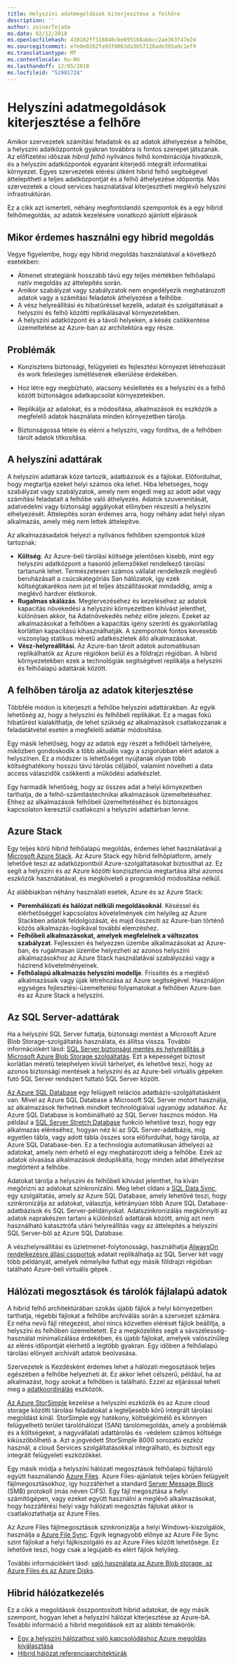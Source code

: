 ```yaml
---
title: Helyszíni adatmegoldások kiterjesztése a felhőre
description: ''
author: zoinerTejada
ms.date: 02/12/2018
ms.openlocfilehash: 410162ff318846cbe695168abbcc2ae363f47e24
ms.sourcegitcommit: e7e0e0282fa93f0063da3b57128ade395a9c1ef9
ms.translationtype: MT
ms.contentlocale: hu-HU
ms.lasthandoff: 12/05/2018
ms.locfileid: "52901728"
---
```

# <a name="extending-on-premises-data-solutions-to-the-cloud"></a>Helyszíni adatmegoldások kiterjesztése a felhőre

Amikor szervezetek számítási feladatok és az adatok áthelyezése a felhőbe, a helyszíni adatközpontok gyakran továbbra is fontos szerepet játszanak. Az előfizetési időszak *hibrid felhő* nyilvános felhő kombinációja hivatkozik, és a helyszíni adatközpontok egyaránt kiterjedő integrált informatikai környezet. Egyes szervezetek elérési útként hibrid felhő segítségével áttelepítheti a teljes adatközpontját és a felhő áthelyezése időpontja. Más szervezetek a cloud services használatával kiterjesztheti meglévő helyszíni infrastruktúrán. 

Ez a cikk azt ismerteti, néhány megfontolandó szempontok és a egy hibrid felhőmegoldás, az adatok kezelésére vonatkozó ajánlott eljárások

## <a name="when-to-use-a-hybrid-solution"></a>Mikor érdemes használni egy hibrid megoldás

Vegye figyelembe, hogy egy hibrid megoldás használatával a következő esetekben:

* Átmenet stratégiánk hosszabb távú egy teljes mértékben felhőalapú natív megoldás az áttelepítés során.
* Amikor szabályzat vagy szabályzatok nem engedélyezik meghatározott adatok vagy a számítási feladatok áthelyezése a felhőbe.
* A vész helyreállítási és hibatűréssel kezelik, adatait és szolgáltatásait a helyszíni és felhő közötti replikálásával környezetekben.
* A helyszíni adatközpont és a távoli helyeken, a késés csökkentése üzemeltetése az Azure-ban az architektúra egy része.

## <a name="challenges"></a>Problémák

* Konzisztens biztonsági, felügyeleti és fejlesztési környezet létrehozását és work felesleges ismétlésének elkerülése érdekében.

* Hoz létre egy megbízható, alacsony késleltetés és a helyszíni és a felhő között biztonságos adatkapcsolat környezetekben.

* Replikálja az adatokat, és a módosítása, alkalmazások és eszközök a megfelelő adatok használata minden környezetben tárolja.

* Biztonságossá tétele és elérni a helyszíni, vagy fordítva, de a felhőben tárolt adatok titkosítása.

## <a name="on-premises-data-stores"></a>A helyszíni adattárak

A helyszíni adattárak közé tartozik, adatbázisok és a fájlokat. Előfordulhat, hogy megtartja ezeket helyi számos oka lehet. Hiba lehetséges, hogy szabályzat vagy szabályzatok, amely nem engedi meg az adott adat vagy számítási feladatait a felhőbe való áthelyezés. Adatok szuverenitását, adatvédelmi vagy biztonsági aggályokat előnyben részesíti a helyszíni elhelyezését. Áttelepítés során érdemes arra, hogy néhány adat helyi olyan alkalmazás, amely még nem lettek áttelepítve.

Az alkalmazásadatok helyezi a nyilvános felhőben szempontok közé tartoznak:

* **Költség**. Az Azure-beli tárolási költsége jelentősen kisebb, mint egy helyszíni adatközpont a hasonló jellemzőkkel rendelkező tárolási tartanunk lehet. Természetesen számos vállalat rendelkezik meglévő beruházásait a csúcskategóriás San hálózatok, így ezek költségtakarékos nem jut el teljes átszállításokat mindaddig, amíg a meglévő hardver életkorok.
* **Rugalmas skálázás**. Megtervezéséhez és kezeléséhez az adatok kapacitás növekedési a helyszíni környezetben kihívást jelenthet, különösen akkor, ha Adatnövekedés nehéz előre jelezni. Ezeket az alkalmazásokat a felhőben a kapacitás igény szerinti és gyakorlatilag korlátlan kapacitású kihasználhatják. A szempontok fontos kevesebb viszonylag statikus méretű adatkészletek álló alkalmazásokat.
* **Vész-helyreállítási**. Az Azure-ban tárolt adatok automatikusan replikálhatók az Azure régiókon belül és a földrajzi régióban. A hibrid környezetekben ezek a technológiák segítségével replikálja a helyszíni és felhőalapú adattárak között.

## <a name="extending-data-stores-to-the-cloud"></a>A felhőben tárolja az adatok kiterjesztése

Többféle módon is kiterjeszti a felhőbe helyszíni adattárakban. Az egyik lehetőség az, hogy a helyszíni és felhőbeli replikákat. Ez a magas fokú hibatűrést kialakíthatja, de lehet szükség az alkalmazások csatlakozzanak a feladatátvétel esetén a megfelelő adattár módosítása.

Egy másik lehetőség, hogy az adatok egy részét a felhőbeli tárhelyére, miközben gondoskodik a több aktuális vagy a szigorúbban elért adatok a helyszínen. Ez a módszer is lehetőséget nyújtanak olyan több költséghatékony hosszú távú tárolás céljából, valamint növelheti a data access válaszidők csökkenti a működési adatkészlet.

Egy harmadik lehetőség, hogy az összes adat a helyi környezetben tarthatja, de a felhő-számítástechnikai alkalmazások üzemeltetéséhez. Ehhez az alkalmazások felhőbeli üzemeltetéséhez és biztonságos kapcsolaton keresztül csatlakozni a helyszíni adattárban lenne. 

## <a name="azure-stack"></a>Azure Stack

Egy teljes körű hibrid felhőalapú megoldás, érdemes lehet használatával [a Microsoft Azure Stack](/azure/azure-stack/). Az Azure Stack egy hibrid felhőplatform, amely lehetővé teszi az adatközpontból Azure-szolgáltatásokat biztosíthat az. Ez segít a helyszíni és az Azure közötti konzisztencia megtartása által azonos eszközök használatával, és megköveteli a programkód módosítása nélkül. 

Az alábbiakban néhány használati esetek, Azure és az Azure Stack:

* **Peremhálózati és hálózat nélküli megoldásoknál**. Késéssel és elérhetőséggel kapcsolatos követelmények cím helyileg az Azure Stackben adatok feldolgozását, és majd összesíti az Azure-ban történő közös alkalmazás-logikával további elemzéshez. 
* **Felhőbeli alkalmazásokat, amelyek megfelelnek a változatos szabályzat**. Fejlesszen és helyezzen üzembe alkalmazásokat az Azure-ban, és rugalmasan üzembe helyezheti az azonos helyszíni alkalmazásokhoz az Azure Stack használatával szabályozási vagy a házirend követelményeinek.
* **Felhőalapú alkalmazás helyszíni modellje**. Frissítés és a meglévő alkalmazásaik vagy újak létrehozása az Azure segítségével. Használjon egységes fejlesztési-üzemeltetési folyamatokat a felhőben Azure-ban és az Azure Stack a helyszíni.

## <a name="sql-server-data-stores"></a>Az SQL Server-adattárak

Ha a helyszíni SQL Server futtatja, biztonsági mentést a Microsoft Azure Blob Storage-szolgáltatás használata, és állítsa vissza. További információkért lásd: [SQL Server biztonsági mentés és helyreállítás a Microsoft Azure Blob Storage szolgáltatás](/sql/relational-databases/backup-restore/sql-server-backup-and-restore-with-microsoft-azure-blob-storage-service). Ezt a képességet biztosít korlátlan méretű telephelyen kívüli tárhelyet, és lehetővé teszi, hogy az azonos biztonsági mentések a helyszíni és az Azure-beli virtuális gépeken futó SQL Server rendszert futtató SQL Server között. 

[Az Azure SQL Database](/azure/sql-database/) egy felügyelt relációs adatbázis-szolgáltatásként van. Mivel az Azure SQL Database a Microsoft SQL Server motort használja, az alkalmazások férhetnek mindkét technológiáival ugyanúgy adataihoz. Az Azure SQL Database is kombinálható az SQL Server hasznos módon. Ha például a [SQL Server Stretch Database](/sql/sql-server/stretch-database/stretch-database) funkció lehetővé teszi, hogy egy alkalmazás eléréséhez, hogyan néz ki az SQL Server-adatbázis, míg egyetlen tábla, vagy adott tábla összes sora előfordulhat, hogy tárolja, az Azure SQL Database-ben. Ez a technológia automatikusan áthelyezi az adatokat, amely nem érhető el egy meghatározott ideig a felhőbe. Ezek az adatok olvasása alkalmazások deduplikálta, hogy minden adat áthelyezése megtörtént a felhőbe.

Adatokat tárolja a helyszíni és felhőbeli kihívást jelenthet, ha kíván megőrizni az adatokat szinkronizálni. Meg lehet oldani a [SQL Data Sync](/azure/sql-database/sql-database-sync-data), egy szolgáltatás, amely az Azure SQL Database, amely lehetővé teszi, hogy szinkronizálja az adatokat, választja, kétirányúan több Azure SQL Database-adatbázisok és SQL Server-példányokat. Adatszinkronizálás megkönnyíti az adatok naprakészen tartani a különböző adattárak között, amíg azt nem használható katasztrófa utáni helyreállítás vagy az áttelepítés a helyszíni SQL Server-ből az Azure SQL Database.

A vészhelyreállítási és üzletmenet-folytonossági, használhatja [AlwaysOn rendelkezésre állási csoportok](/sql/database-engine/availability-groups/windows/overview-of-always-on-availability-groups-sql-server) adatait replikálhatja az SQL Server két vagy több példányát, amelyek némelyike futhat egy másik földrajzi régióban található Azure-beli virtuális gépek .

## <a name="network-shares-and-file-based-data-stores"></a>Hálózati megosztások és tárolók fájlalapú adatok

A hibrid felhő architektúrában szokás újabb fájlok a helyi környezetben tarthatja, régebbi fájlokat a felhőbe archiválás során a szervezet számára. Ez néha nevű fájl rétegezést, ahol nincs közvetlen elérését fájlok beállítja, a helyszíni és felhőben üzemeltetett. Ez a megközelítés segít a sávszélesség-használat minimalizálása érdekében, és újabb fájlokat, amelyek valószínűleg az elérés időpontját elérhető a legtöbb gyakran. Egy időben a felhőalapú tárolási előnyeit archivált adatok beolvasása. 

Szervezetek is Kezdésként érdemes lehet a hálózati megosztások teljes egészében a felhőbe helyezheti át. Ez akkor lehet célszerű, például, ha az alkalmazást, hogy azokat a felhőben is található. Ezzel az eljárással teheti meg a [adatkoordinálás](../technology-choices/pipeline-orchestration-data-movement.md) eszközök.


[Az Azure StorSimple](/azure/storsimple/) kezelése a helyszíni eszközök és az Azure cloud storage közötti tárolási feladatokat a legteljesebb körű integrált tárolási megoldást kínál. StorSimple egy hatékony, költségkímélő és könnyen felügyelhető terület tárolóhálózat (SAN) tárolómegoldás, amely a problémák és a költségeket, a nagyvállalati adattárolás és -védelem számos költsége kiküszöbölhető a. Azt a jogvédett StorSimple 8000 sorozatú eszköz használ, a cloud Services szolgáltatásokkal integrálható, és biztosít egy integrált felügyeleti eszközökkel.

Egy másik módja a helyszíni hálózati megosztások felhőalapú fájltároló együtt használandó [Azure Files](/azure/storage/files/storage-files-introduction). Azure Files-ajánlatok teljes körűen felügyelt fájlmegosztásokhoz, így hozzáférhet a standard [Server Message Block](https://msdn.microsoft.com/library/windows/desktop/aa365233.aspx?f=255&MSPPError=-2147217396) (SMB) protokoll (más néven CIFS). Egy fájl megosztása a helyi számítógépen, vagy ezeket együtt használni a meglévő alkalmazásokat, hogy hozzáférési helyi vagy hálózati megosztás fájlokat akkor is csatlakoztathatja az Azure Files.

Az Azure Files fájlmegosztások szinkronizálja a helyi Windows-kiszolgálók, használja a [Azure File Sync](/azure/storage/files/storage-sync-files-planning). Egyik legnagyobb előnye az Azure File Sync szint fájlokat a helyi fájlkiszolgáló és az Azure Files között lehetősége. Ez lehetővé teszi, hogy csak a legújabb és elért fájlok helyileg. 

További információkért lásd: [való használata az Azure Blob storage, az Azure Files és az Azure Disks](/azure/storage/common/storage-decide-blobs-files-disks).

## <a name="hybrid-networking"></a>Hibrid hálózatkezelés

Ez a cikk a megoldások összpontosított hibrid adatokat, de egy másik szempont, hogyan lehet a helyszíni hálózat kiterjesztése az Azure-bA. További információ a hibrid megoldások ezt az alábbi témakörök:

- [Egy a helyszíni hálózathoz való kapcsolódáshoz Azure megoldás kiválasztása](../../reference-architectures/hybrid-networking/considerations.md)
- [Hibrid hálózat referenciaarchitektúrák](../../reference-architectures/hybrid-networking/index.md)


